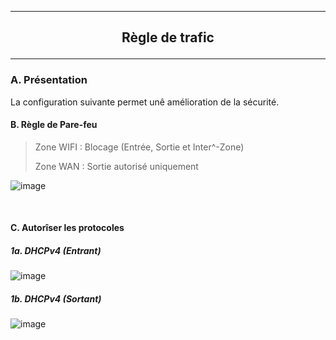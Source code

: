 --------------------------------------------------------------------------------------------------------------
## <p align='center'> Règle de trafic </p>
--------------------------------------------------------------------------------------------------------------
### A. Présentation
La configuration suivante permet unê amélioration de la sécurité.

#### B. Règle de Pare-feu
> Zone WIFI : Blocage (Entrée, Sortie et Inter^-Zone)
>
> Zone WAN : Sortie autorisé uniquement

![image](https://github.com/user-attachments/assets/67b67988-40e9-4a27-9db7-c609c9bae739)

<br />

#### C. Autorîser les protocoles
##### 1a. DHCPv4 (Entrant)
![image](https://github.com/user-attachments/assets/7c76f1c3-c926-4171-8cdc-bf05486f5c22)

##### 1b. DHCPv4 (Sortant)
![image](https://github.com/user-attachments/assets/12be971e-96f0-4ef1-830a-420adf900f95)
